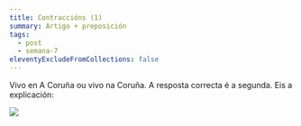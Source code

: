 ```yaml
---
title: Contraccións (1)
summary: Artigo + preposición
tags:
  - post
  - semana-7
eleventyExcludeFromCollections: false
---
```


Vivo en A Coruña ou vivo na Coruña. A resposta correcta é a segunda. Eis a explicación:

![](/static/img/contraccion_artigo_preposición.png)